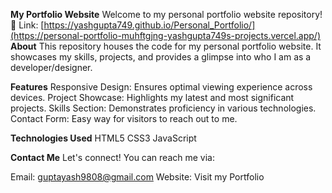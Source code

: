 **My Portfolio Website**
Welcome to my personal portfolio website repository! 🌟
Link: [https://yashgupta749.github.io/Personal_Portfolio/](https://personal-portfolio-muhftgjng-yashgupta749s-projects.vercel.app/)
**About**
This repository houses the code for my personal portfolio website. It showcases my skills, projects, and provides a glimpse into who I am as a developer/designer.

**Features**
Responsive Design: Ensures optimal viewing experience across devices.
Project Showcase: Highlights my latest and most significant projects.
Skills Section: Demonstrates proficiency in various technologies.
Contact Form: Easy way for visitors to reach out to me.

**Technologies Used**
HTML5
CSS3
JavaScript

**Contact Me**
Let's connect! You can reach me via:

Email: guptayash9808@gmail.com
Website: Visit my Portfolio
